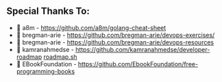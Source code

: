 ## Special Thanks To:

* 🙏 a8m - https://github.com/a8m/golang-cheat-sheet
* 🙏 bregman-arie - https://github.com/bregman-arie/devops-exercises/
* 🙏 bregman-arie - https://github.com/bregman-arie/devops-resources
* 🙏 kamranahmedse - https://github.com/kamranahmedse/developer-roadmap [roadmap.sh](https://roadmap.sh)
* 🙏 EBookFoundation - https://github.com/EbookFoundation/free-programming-books